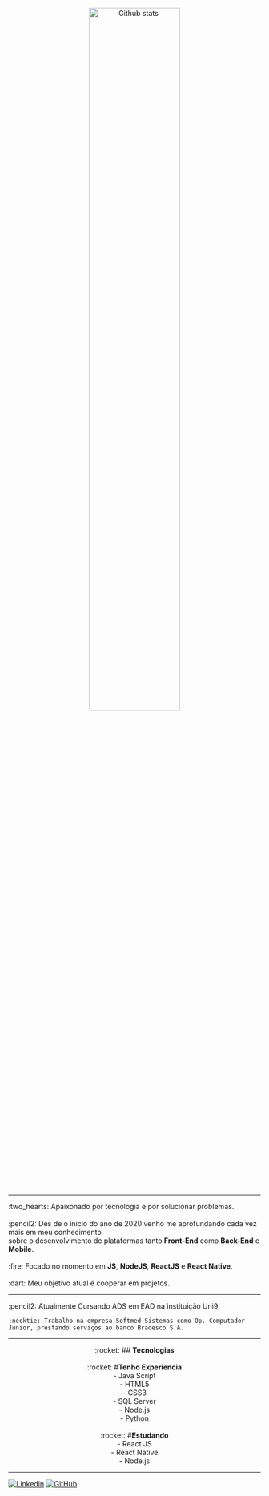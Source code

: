 <br>

<div Align="center">
  <img 
       alt="Github stats" 
       width="60%" 
       src="https://github-readme-stats.vercel.app/api?username=FinotelliCarlos&show_icons=true&theme=radical" />
</div>
<br>

---

<div Align="center">
  <div Align="initial">
    :two_hearts: Apaixonado por tecnologia e por solucionar problemas.
    <br>
    <br>
    :pencil2: Des de o inicio do ano de 2020 venho me aprofundando cada vez mais em meu conhecimento <br>sobre o desenvolvimento de plataformas tanto 
      <strong>Front-End</strong> como <strong>Back-End</strong> e <strong>Mobile</strong>.
    <br>
    <br>
    :fire: Focado no momento em <strong>JS</strong>, <strong>NodeJS</strong>, <strong>ReactJS</strong> e <strong>React Native</strong>.
    <br>
    <br>
    :dart: Meu objetivo atual é cooperar em projetos.
    </div>
</div>

---

<div Align="center">
  <div Align="initial">
    :pencil2: Atualmente Cursando ADS em EAD na instituição Uni9.

    :necktie: Trabalho na empresa Softmed Sistemas como Op. Computador Junior, prestando serviços ao banco Bradesco S.A.
  <div>
</div>

---

<div Align="center">
:rocket:  ## <strong>Tecnologias</strong>
</div>
<br>
<div Align="center">
:rocket:  #<strong>Tenho Experiencia</strong><br>
  - Java Script<br>
  - HTML5<br>
  - CSS3<br>
  - SQL Server<br>
  - Node.js<br>
  - Python<br>
</div>
<br>
<div Align="center">
:rocket:  #<strong>Estudando</strong><br>
  - React JS<br>
  - React Native<br>
  - Node.js<br>
</div>

---

[![Linkedin](https://img.shields.io/badge/-LinkedIn-0e76a8?style=flat-square&logo=Linkedin&logoColor=white&link=https://www.linkedin.com/in/engincan-veske-b4a75b145/)](https://www.linkedin.com/in/finotellicarlos/)
[![GitHub](https://img.shields.io/badge/-GitHub-181717?style=flat&logo=github&link=http://github.com/FinotelliCarlos)](http://github.com/FinotelliCarlos)


